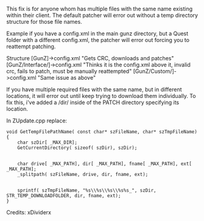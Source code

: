 This fix is for anyone whom has multiple files with the same name existing within their client. The default patcher will error out without a temp directory structure for those file names.

Example if you have a config.xml in the main gunz directory, but a Quest folder with a different config.xml, the patcher will error out forcing you to reattempt patching.

Structure
[GunZ]->config.xml "Gets CRC, downloads and patches"
[GunZ/Interface/]->config.xml "Thinks it is the config.xml above it, invalid crc, fails to patch, must be manually reattempted"
[GunZ/Custom/]->config.xml "Same issue as above"

If you have multiple required files with the same name, but in different locations, it will error out until keep trying to download them individually. To fix this, i've added a /dir/ inside of the PATCH directory specifying its location.

In ZUpdate.cpp replace:


    void GetTempFilePathName( const char* szFileName, char* szTmpFileName)
    {
        char szDir[ _MAX_DIR];
        GetCurrentDirectory( sizeof( szDir), szDir);
    
    
        char drive[ _MAX_PATH], dir[ _MAX_PATH], fname[ _MAX_PATH], ext[ _MAX_PATH];
        _splitpath( szFileName, drive, dir, fname, ext);
    
    
        sprintf( szTmpFileName, "%s\\%s\\%s\\%s%s_", szDir, STR_TEMP_DOWNLOADFOLDER, dir, fname, ext);
    }

Credits: xDividerx
